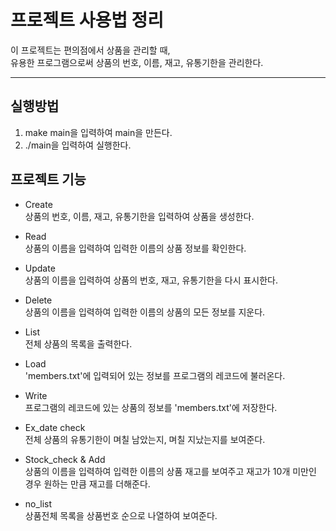 프로젝트 사용법 정리
====================

이 프로젝트는 편의점에서 상품을 관리할 때,    
유용한 프로그램으로써 상품의 번호, 이름, 재고, 유통기한을 관리한다.
   
***
   
## 실행방법 ##
1. make main을 입력하여 main을 만든다.
2. ./main을 입력하여 실행한다.
   
## 프로젝트 기능 ##

* Create   
상품의 번호, 이름, 재고, 유통기한을 입력하여 상품을 생성한다.

* Read   
상품의 이름을 입력하여 입력한 이름의 상품 정보를 확인한다.
     
* Update   
상품의 이름을 입력하여 상품의 번호, 재고, 유통기한을 다시 표시한다.
      
* Delete   
상품의 이름을 입력하여 입력한 이름의 상품의 모든 정보를 지운다.
      
* List   
전체 상품의 목록을 출력한다.
      
* Load   
'members.txt'에 입력되어 있는 정보를 프로그램의 레코드에 불러온다.
       
* Write   
프로그램의 레코드에 있는 상품의 정보를 'members.txt'에 저장한다.
       
* Ex_date check   
전체 상품의 유통기한이 며칠 남았는지, 며칠 지났는지를 보여준다.
        
* Stock_check & Add   
상품의 이름을 입력하여 입력한 이름의 상품 재고를 보여주고 재고가 10개 미만인 경우 원하는 만큼 재고를 더해준다.
      
* no_list   
상품전체 목록을 상품번호 순으로 나열하여 보여준다.

